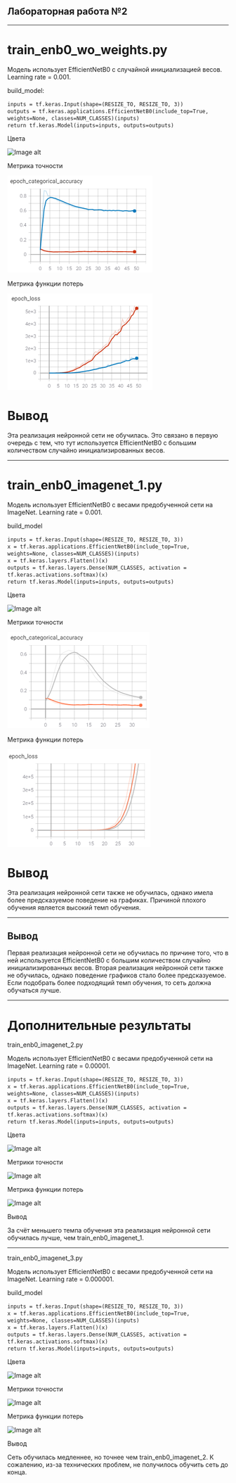 ## Лабораторная работа №2

---

# train_enb0_wo_weights.py

Модель использует EfficientNetB0 с случайной инициализацией весов. Learning rate = 0.001.

build_model:

    inputs = tf.keras.Input(shape=(RESIZE_TO, RESIZE_TO, 3))
    outputs = tf.keras.applications.EfficientNetB0(include_top=True, weights=None, classes=NUM_CLASSES)(inputs)
    return tf.keras.Model(inputs=inputs, outputs=outputs)

Цвета

![Image alt](https://github.com/TorbenkoEgor/SMOMI_2021_Lab_1/blob/main/graphs/train1_color.png)

Метрика точности
 
![Image alt](https://github.com/TorbenkoEgor/SMOMI_2021_Lab_1/blob/main/graphs/train1_acc.png)

Метрика функции потерь

![Image alt](https://github.com/TorbenkoEgor/SMOMI_2021_Lab_1/blob/main/graphs/train1_loss.png)

# Вывод


Эта реализация нейронной сети не обучилась. Это связано в первую очередь с тем, что тут используется EfficientNetB0 с большим количеством случайно инициализированных весов.

---

# train_enb0_imagenet_1.py

Модель использует EfficientNetB0 с весами предобученной сети на ImageNet. Learning rate = 0.001.

build_model

    inputs = tf.keras.Input(shape=(RESIZE_TO, RESIZE_TO, 3))
    x = tf.keras.applications.EfficientNetB0(include_top=True, weights=None, classes=NUM_CLASSES)(inputs)
    x = tf.keras.layers.Flatten()(x)
    outputs = tf.keras.layers.Dense(NUM_CLASSES, activation = tf.keras.activations.softmax)(x)
    return tf.keras.Model(inputs=inputs, outputs=outputs)


Цвета

![Image alt](https://github.com/TorbenkoEgor/SMOMI_2021_Lab_1/blob/main/graphs/train2_color.png)

Метрики точности

![Image alt](https://github.com/TorbenkoEgor/SMOMI_2021_Lab_1/blob/main/graphs/train2_acc.png)

Метрика функции потерь

![Image alt](https://github.com/TorbenkoEgor/SMOMI_2021_Lab_1/blob/main/graphs/train2_loss.png)

# Вывод 

Эта реализация нейронной сети также не обучилась, однако имела более предсказуемое поведение на графиках. Причиной плохого обучения является высокий темп обучения.

---

## Вывод


Первая реализация нейронной сети не обучилась по причине того, что в ней используется EfficientNetB0 с большим количеством случайно инициализированных весов. Вторая реализация нейронной сети также не обучилась, однако поведение графиков стало более предсказуемое. Если подобрать более подходящий темп обучения, то сеть должна обучаться лучше.

---

# Дополнительные результаты

train_enb0_imagenet_2.py

Модель использует EfficientNetB0 с весами предобученной сети на ImageNet. Learning rate = 0.00001.

    inputs = tf.keras.Input(shape=(RESIZE_TO, RESIZE_TO, 3))
    x = tf.keras.applications.EfficientNetB0(include_top=True, weights=None, classes=NUM_CLASSES)(inputs)
    x = tf.keras.layers.Flatten()(x)
    outputs = tf.keras.layers.Dense(NUM_CLASSES, activation = tf.keras.activations.softmax)(x)
    return tf.keras.Model(inputs=inputs, outputs=outputs)

Цвета

![Image alt](https://github.com/TorbenkoEgor/SMOMI_2021_Lab_1/blob/main/graphs/train3_color.png)

Метрики точности

![Image alt](https://github.com/TorbenkoEgor/SMOMI_2021_Lab_1/blob/main/graphs/train3_acc.png)

Метрика функции потерь

![Image alt](https://github.com/TorbenkoEgor/SMOMI_2021_Lab_1/blob/main/graphs/train3_loss.png)

Вывод

За счёт меньшего темпа обучения эта реализация нейронной сети обучилась лучше, чем train_enb0_imagenet_1.

---

train_enb0_imagenet_3.py

Модель использует EfficientNetB0 с весами предобученной сети на ImageNet. Learning rate = 0.000001.

build_model

    inputs = tf.keras.Input(shape=(RESIZE_TO, RESIZE_TO, 3))
    x = tf.keras.applications.EfficientNetB0(include_top=True, weights=None, classes=NUM_CLASSES)(inputs)
    x = tf.keras.layers.Flatten()(x)
    outputs = tf.keras.layers.Dense(NUM_CLASSES, activation = tf.keras.activations.softmax)(x)
    return tf.keras.Model(inputs=inputs, outputs=outputs)

Цвета

![Image alt](https://github.com/TorbenkoEgor/SMOMI_2021_Lab_1/blob/main/graphs/train4_color.png)

Метрики точности

![Image alt](https://github.com/TorbenkoEgor/SMOMI_2021_Lab_1/blob/main/graphs/train4_acc.png)

Метрика функции потерь

![Image alt](https://github.com/TorbenkoEgor/SMOMI_2021_Lab_1/blob/main/graphs/train4_loss.png)

Вывод

Сеть обучилась медленнее, но точнее чем train_enb0_imagenet_2. К сожалению, из-за технических проблем, не получилось обучить сеть до конца.
